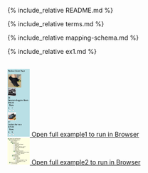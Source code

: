 ---
---

{% include_relative README.md %}

{% include_relative terms.md %}

{% include_relative mapping-schema.md %}

{% include_relative ex1.md %}

<br>
<a href="ex1/product-lister-template.html">
   <img src="ex1/Ex1_1.png" width="10%" height="10%" > Open full example1 to run in Browser</img>
</a>

<br>
<a href="ex2/taxonomy.html">
   <img src="ex2/content/Ex2_1.png" width="10%" height="10%" > Open full example2 to run in Browser</img>
</a>